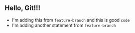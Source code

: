 ## Hello, Git!!!

- I'm adding this from `feature-branch` and this is good `code`
- I'm adding another statement from `feature-branch`